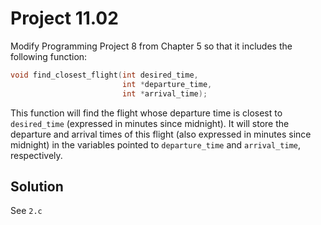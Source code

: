 # Project 11.02

Modify Programming Project 8 from Chapter 5 so that it includes the following function:

```c
void find_closest_flight(int desired_time,
                         int *departure_time,
                         int *arrival_time);
```

This function will find the flight whose departure time is closest to `desired_time`
(expressed in minutes since midnight). It will store the departure and arrival times
of this flight (also expressed in minutes since midnight) in the variables pointed
to `departure_time` and `arrival_time`, respectively.

## Solution

See `2.c`
